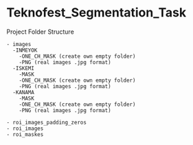 # Teknofest_Segmentation_Task


Project Folder Structure



    - images
      -INMEYOK
        -ONE_CH_MASK (create own empty folder)
        -PNG (real images .jpg format)
      -ISKEMI
        -MASK
        -ONE_CH_MASK (create own empty folder)
        -PNG (real images .jpg format)
      -KANAMA
        -MASK
        -ONE_CH_MASK (create own empty folder)
        -PNG (real images .jpg format)

    - roi_images_padding_zeros
    - roi_images
    - roi_maskes

